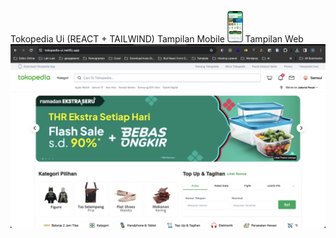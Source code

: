 Tokopedia Ui (REACT + TAILWIND)
Tampilan Mobile
<img src="./iPhone-13-PRO-tokopedia-ui.netlify.app.png" height="50px"/>
Tampilan Web
<img src="./Screenshot 2024-03-01 at 16.59.31.png" />
